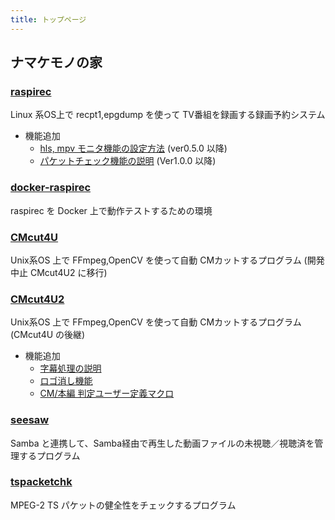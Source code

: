 ```yaml
---
title: トップページ
---
```


## ナマケモノの家

### [raspirec]({{site.baseurl}}/src/raspirec.html)

Linux 系OS上で recpt1,epgdump を使って TV番組を録画する録画予約システム

* 機能追加
    * [hls, mpv モニタ機能の設定方法]({{site.baseurl}}/src/raspirec-option.html) (ver0.5.0 以降)
    * [パケットチェック機能の説明]({{site.baseurl}}/src/raspirec-packetchk.html) (Ver1.0.0 以降)


### [docker-raspirec]({{site.baseurl}}/src/docker-raspirec.html)

raspirec を Docker 上で動作テストするための環境

### [CMcut4U]({{site.baseurl}}/src/CMcut4U.html)

Unix系OS 上で FFmpeg,OpenCV を使って自動 CMカットするプログラム (開発中止 CMcut4U2 に移行)

### [CMcut4U2]({{site.baseurl}}/src/CMcut4U2.html)

Unix系OS 上で FFmpeg,OpenCV を使って自動 CMカットするプログラム (CMcut4U の後継)

* 機能追加
   * [字幕処理の説明]({{site.baseurl}}/src/subtitle.html)
   * [ロゴ消し機能]({{site.baseurl}}/src/CMcut4U2-removelogo.html )
   * [CM/本編 判定ユーザー定義マクロ]({{site.baseurl}}/src/CMcut4U2-macro.html )
 

### [seesaw]({{site.baseurl}}/src/seesaw.html)

Samba と連携して、Samba経由で再生した動画ファイルの未視聴／視聴済を管理するプログラム

### [tspacketchk]({{site.baseurl}}/src/tspacketchk.html)

MPEG-2 TS パケットの健全性をチェックするプログラム
